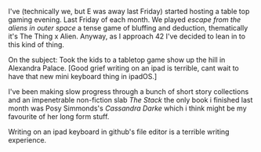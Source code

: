 I've (technically we, but E was away last Friday) started hosting a table top gaming evening.
Last Friday of each month. We played _escape from the aliens in outer space_ a tense game of bluffing and deduction, 
thematically it's The Thing x Alien. Anyway, as I approach 42 I've decided to lean in to this kind of thing.

On the subject: Took the kids to a tabletop game show up the hill in Alexandra Palace. [Good grief writing on an ipad is terrible, 
cant wait to have that new mini keyboard thing in ipadOS.]

I've been making slow progress through a bunch of short story collections and an impenetrable non-fiction slab _The Stack_
the only book i finished last month was Posy Simmonds's _Cassandra Darke_ which i think might be my favourite of her
long form stuff.

Writing on an ipad keyboard in github's file editor is a terrible writing experience.
